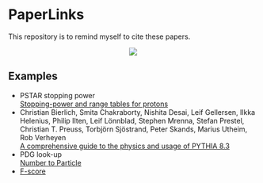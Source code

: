 # PaperLinks
This repository is to remind myself to cite these papers.

<p align="center">
  <img src="https://profile-counter.glitch.me/wcaune/count.svg"/>
</p>


## Examples
- PSTAR stopping power<br> [Stopping-power and range tables for protons](https://physics.nist.gov/PhysRefData/Star/Text/PSTAR.html)
- Christian Bierlich, Smita Chakraborty, Nishita Desai, Leif Gellersen, Ilkka Helenius, Philip Ilten, Leif Lönnblad, Stephen Mrenna, Stefan Prestel, Christian T. Preuss, Torbjörn Sjöstrand, Peter Skands, Marius Utheim, Rob Verheyen <br> [A comprehensive guide to the physics and usage of PYTHIA 8.3](https://scipost.org/10.21468/SciPostPhysCodeb.8)
- PDG look-up <br> [Number to Particle](https://crossr.github.io/pdg-lookup/)
-  [F-score](https://en.wikipedia.org/wiki/F-score)
